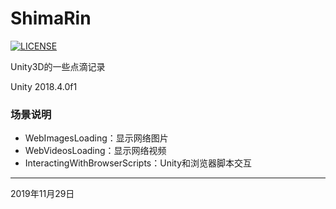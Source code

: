 # ShimaRin
[![LICENSE](https://img.shields.io/badge/license-Anti%20996-blue.svg)](https://github.com/996icu/996.ICU/blob/master/LICENSE)

 Unity3D的一些点滴记录

 Unity 2018.4.0f1

 ### 场景说明

- WebImagesLoading：显示网络图片
- WebVideosLoading：显示网络视频
- InteractingWithBrowserScripts：Unity和浏览器脚本交互

----------

2019年11月29日
